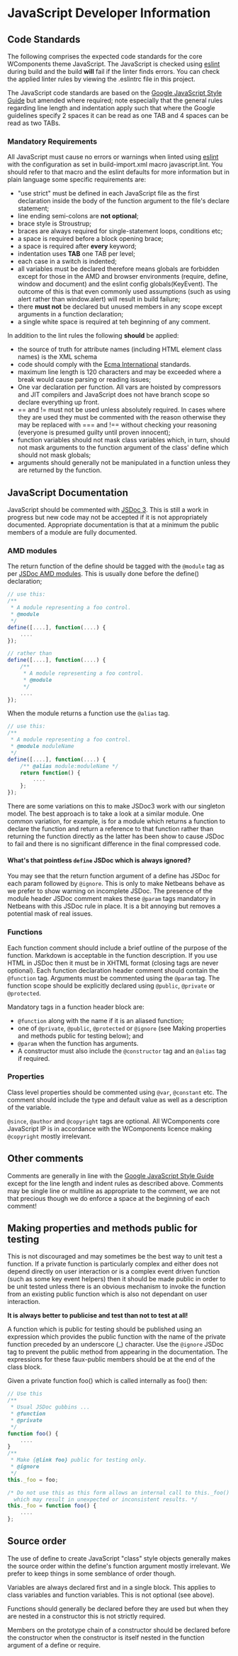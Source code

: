# JavaScript Developer Information

## Code Standards
The following comprises the expected code standards for the core WComponents theme JavaScript. The JavaScript is checked
using [eslint](http://eslint.org) during build and the build **will** fail if the linter finds errors. You can check the
applied linter rules by viewing the .eslintrc file in this project.

The JavaScript code standards are based on the [Google JavaScript Style Guide](https://google-styleguide.googlecode.com/svn/trunk/javascriptguide.xml)
but amended where required; note especially that the general rules regarding line length and indentation apply such that
where the Google guidelines specify 2 spaces it can be read as one TAB and 4 spaces can be read as two TABs.

### Mandatory Requirements

All JavaScript must cause no errors or warnings when linted using [eslint](http://http://eslint.org/) with the
configuration as set in build-import.xml macro javascript.lint. You should refer to that macro and the eslint defaults
for more information but in plain language some specific requirements are:

* "use strict" must be defined in each JavaScript file as the first declaration inside the body of the function argument
  to the file's declare statement;
* line ending semi-colons are **not optional**;
* brace style is Stroustrup;
* braces are always required for single-statement loops, conditions etc;
* a space is required before a block opening brace;
* a space is required after **every** keyword;
* indentation uses **TAB** one TAB per level;
* each case in a switch is indented;
* all variables must be declared therefore means globals are forbidden except for those in the AMD and browser
  environments (require, define, window and document) and the eslint config globals(KeyEvent). The outcome of this is
  that even commonly used assumptions (such as using alert rather than window.alert) will result in build failure;
* there **must not** be declared but unused members in any scope except arguments in a function declaration;
* a single white space is required at teh beginning of any comment.

In addition to the lint rules the following **should** be applied:

* the source of truth for attribute names (including HTML element class names) is the XML schema
* code should comply with the [Ecma International](http://www.ecma-international.org/publications/standards/Ecma-262.htm)
  standards.
* maximum line length is 120 characters and may be exceeded where a break would cause parsing or reading issues;
* One var declaration per function. All vars are hoisted by compressors and JIT compilers and JavaScript does not have
branch scope so declare everything up front.
* == and != must not be used unless absolutely required. In cases where they are used they must be commented with the
reason otherwise they may be replaced with === and !== without checking your reasoning (everyone is presumed guilty
until proven innocent);
* function variables should not mask class variables which, in turn, should not mask arguments to the function argument
of the class' define which should not mask globals;
* arguments should generally not be manipulated in a function unless they are returned by the function.

## JavaScript Documentation

JavaScript should be commented with [JSDoc 3](http://usejsdoc.org/). This is still a work in progress but new code may
not be accepted if it is not appropriately documented. Appropriate documentation is that at a minimum the public members
of a module are fully documented.

### AMD modules
The return function of the define should be tagged with the `@module` tag as per
[JSDoc AMD modules](http://usejsdoc.org/howto-amd-modules.html). This is usually done before the define() declaration;
``` javascript
// use this:
/**
 * A module representing a foo control.
 * @module
 */
define([....], function(....) {
	....
});

// rather than
define([....], function(....) {
	/**
	 * A module representing a foo control.
	 * @module
	 */
	....
});
```

When the module returns a function use the `@alias` tag.
```javascript
// use this:
/**
 * A module representing a foo control.
 * @module moduleName
 */
define([....], function(....) {
	/** @alias module:moduleName */
	return function() {
		....
	};
});
```
There are some variations on this to make JSDoc3 work with our singleton model. The best approach is to take a look at a
similar module. One common variation, for example, is for a module which returns a function to declare the function and
return a reference to that function rather than returning the function directly as the latter has been show to cause
JSDoc to fail and there is no significant difference in the final compressed code.

#### What's that pointless `define` JSDoc which is always ignored?
You may see that the return function argument of a define has JSDoc for each param followed by `@ignore`. This is only
to make Netbeans behave as we prefer to show warning on incomplete JSDoc. The presence of the module header JSDoc
comment makes these `@param` tags mandatory in Netbeans with this JSDoc rule in place. It is a bit annoying but removes
a potential mask of real issues.

### Functions
Each function comment should include a brief outline of the purpose of the function. Markdown is acceptable in the
function description. If you use HTML in JSDoc then it must be in XHTML format (closing tags are never optional). Each
function declaration header comment should contain the `@function` tag.
Arguments must be commented using the `@param` tag. The function scope should be explicitly declared using `@public`,
`@private` or `@protected`.

Mandatory tags in a function header block are:

* `@function` along with the name if it is an aliased function;
* one of `@private`, `@public`, `@protected` or `@ignore` (see Making properties and methods public for testing below); and
* `@param` when the function has arguments.
* A constructor must also include the `@constructor` tag and an `@alias` tag if required.

### Properties
Class level properties should be commented using `@var`, `@constant` etc. The comment should include the type and default
value as well as a description of the variable.

`@since`, `@author` and `@copyright` tags are optional. All WComponents core JavaScript IP is in accordance with the
WComponents licence making `@copyright` mostly irrelevant.

## Other comments
Comments are generally in line with the [Google JavaScript Style Guide](https://google-styleguide.googlecode.com/svn/trunk/javascriptguide.xml)
except for the line length and indent rules as described above. Comments may be single line or multiline as appropriate
to the comment, we are not that precious though we do enforce a space at the beginning of each comment!

## Making properties and methods public for testing
This is not discouraged and may sometimes be the best way to unit test a function. If a private function is particularly
complex and either does not depend directly on user interaction or is a complex event driven function (such as some
key event helpers) then it should be made public in order to be unit tested unless there is an obvious mechanism to
invoke the function from an existing public function which is also not dependant on user interaction.

**It is always better to publicise and test than not to test at all!**

A function which is public for testing should be published using an expression which provides the public function with
the name of the private function preceded by an underscore (\_) character. Use the `@ignore` JSDoc tag to prevent the
public method from appearing in the documentation. The expressions for these faux-public members should be at the end of
the class block.

Given a private function foo() which is called internally as foo() then:
``` javascript
// Use this
/**
 * Usual JSDoc gubbins ...
 * @function
 * @private
 */
function foo() {
	....
}
/**
 * Make {@link foo} public for testing only.
 * @ignore
 */
this._foo = foo;

/* Do not use this as this form allows an internal call to this._foo() and foo()
  which may result in unexpected or inconsistent results. */
this._foo = function foo() {
	....
};
```

## Source order
The use of define to create JavaScript "class" style objects generally makes the source order within the define's
function argument mostly irrelevant. We prefer to keep things in some semblance of order though.

Variables are always declared first and in a single block. This applies to class variables and function variables. This
is not optional (see above).

Functions should generally be declared before they are used but when they are nested in a constructor this is not
strictly required.

Members on the prototype chain of a constructor should be declared before the constructor when the constructor is
itself nested in the function argument of a define or require.
